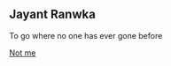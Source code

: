 <h2>Jayant Ranwka</h2>
<p>To go where no one has ever gone before</p>
<p><a href="https://www.linkedin.com/in/jayant64/">Not me</a></p>
<p><a href="https://lichess.org/study/mpdwmna1"><Me</a></p>
